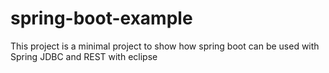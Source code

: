 spring-boot-example
===================

This project is a minimal project to show how spring boot can be used with Spring JDBC and REST with eclipse
